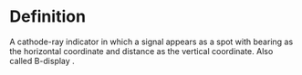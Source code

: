 # Definition

A cathode-ray indicator in which a signal appears as a spot with bearing
as the horizontal coordinate and distance as the vertical coordinate.
Also called B-display .
